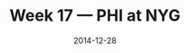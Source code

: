 ---
layout: game
title: Week 17 — PHI at NYG
season: 2014
game_id: 2014_17_PHI_NYG
week: 17
date: 2014-12-28
home_team: NYG
away_team: PHI
final_home: 26
final_away: 34
pbp_url: /assets/data/pbp/2014/2014_17_PHI_NYG.csv.gz
---